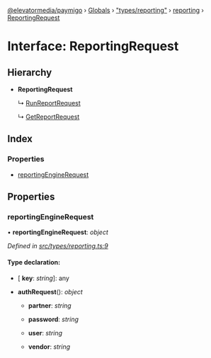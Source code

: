 [@elevatormedia/paymigo](../README.md) › [Globals](../globals.md) › ["types/reporting"](../modules/_types_reporting_.md) › [reporting](../modules/_types_reporting_.reporting.md) › [ReportingRequest](_types_reporting_.reporting.reportingrequest.md)

# Interface: ReportingRequest

## Hierarchy

-   **ReportingRequest**

    ↳ [RunReportRequest](_types_reporting_.reporting.runreportrequest.md)

    ↳ [GetReportRequest](_types_reporting_.reporting.getreportrequest.md)

## Index

### Properties

-   [reportingEngineRequest](_types_reporting_.reporting.reportingrequest.md#reportingenginerequest)

## Properties

### reportingEngineRequest

• **reportingEngineRequest**: _object_

_Defined in [src/types/reporting.ts:9](https://github.com/ELEVATORmedia/paymigo/blob/60b912d/src/types/reporting.ts#L9)_

#### Type declaration:

-   \[ **key**: _string_\]: any

-   **authRequest**(): _object_

    -   **partner**: _string_

    -   **password**: _string_

    -   **user**: _string_

    -   **vendor**: _string_
